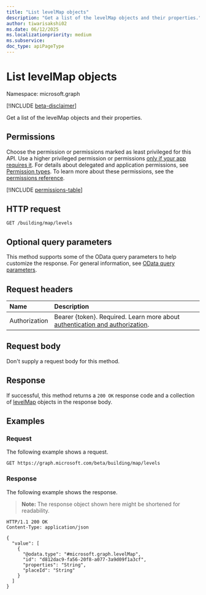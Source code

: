 ```yaml
---
title: "List levelMap objects"
description: "Get a list of the levelMap objects and their properties."
author: tiwarisakshi02
ms.date: 06/12/2025
ms.localizationpriority: medium
ms.subservice: 
doc_type: apiPageType
---
```


# List levelMap objects

Namespace: microsoft.graph

[!INCLUDE [beta-disclaimer](../../includes/beta-disclaimer.md)]

Get a list of the levelMap objects and their properties.

## Permissions

Choose the permission or permissions marked as least privileged for this API. Use a higher privileged permission or permissions [only if your app requires it](/graph/permissions-overview#best-practices-for-using-microsoft-graph-permissions). For details about delegated and application permissions, see [Permission types](/graph/permissions-overview#permission-types). To learn more about these permissions, see the [permissions reference](/graph/permissions-reference).

<!-- {
  "blockType": "permissions",
  "name": "buildingmap-list-levels-permissions"
}
-->
[!INCLUDE [permissions-table](../includes/permissions/buildingmap-list-levels-permissions.md)]

## HTTP request

<!-- {
  "blockType": "ignored"
}
-->
``` http
GET /building/map/levels
```

## Optional query parameters

This method supports some of the OData query parameters to help customize the response. For general information, see [OData query parameters](/graph/query-parameters).

## Request headers

|Name|Description|
|:---|:---|
|Authorization|Bearer {token}. Required. Learn more about [authentication and authorization](/graph/auth/auth-concepts).|

## Request body

Don't supply a request body for this method.

## Response

If successful, this method returns a `200 OK` response code and a collection of [levelMap](../resources/levelmap.md) objects in the response body.

## Examples

### Request

The following example shows a request.
<!-- {
  "blockType": "request",
  "name": "list_levelmap"
}
-->
``` http
GET https://graph.microsoft.com/beta/building/map/levels
```


### Response

The following example shows the response.
>**Note:** The response object shown here might be shortened for readability.
<!-- {
  "blockType": "response",
  "truncated": true,
  "@odata.type": "microsoft.graph.levelMap"
}
-->
``` http
HTTP/1.1 200 OK
Content-Type: application/json

{
  "value": [
    {
      "@odata.type": "#microsoft.graph.levelMap",
      "id": "d812dac9-fa56-20f8-a077-3a9d09f1a3cf",
      "properties": "String",
      "placeId": "String"
    }
  ]
}
```

